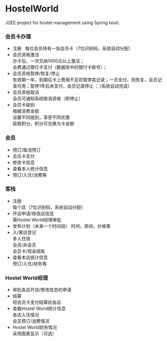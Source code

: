 # HostelWorld
J2EE project for hostel management using Spring boot.

### 会员卡办理
- 注册   
每位会员持有一张会员卡（7位识别码，系统自动分配）  
- 会员资格激活  
办卡后，一次交纳1000元以上激活；  
会费通过银行卡支付（数据库中的银行卡账号）；  
- 会员资格暂停/恢复/停止  
有效期一年，到期后卡上费用不足将暂停其记录；一旦支付，则恢复，会员记录可用；暂停1年后未支付，会员记录停止 ；（系统自动完成）  
- 会员资格取消  
会员可通知系统取消资格（即停止） 
- 会员卡级别  
根据消费金额  
设置不同级别，享受不同优惠   
获取积分，积分可兑换为卡金额  

### 会员
- 预订/取消预订
- 会员卡支付
- 修改卡信息
- 查看本人统计信息
- 预订/入住/消费等

### 客栈
- 注册  
每个店（7位识别码，系统自动分配）
- 开店申请/修改店信息  
需Hostel World经理审批
- 发布计划（未来一个时间段） 
时间，房间，价格等
- 入/离店登记  
多人住宿  
会员/非会员  
会员卡/现金结账  
- 查看本店统计信息  
预订/入住/财务等

### Hostel World经理
- 审批各店开店/修改信息的申请
- 结算  
将会员卡支付结算给各店
- 查看Hostel World统计信息  
各店入住情况  
会员预订/消费情况
- Hostel World财务情况  
采用图表显示（可选）
